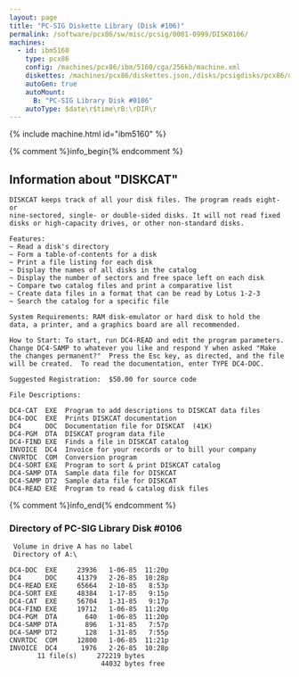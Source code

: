 ```yaml
---
layout: page
title: "PC-SIG Diskette Library (Disk #106)"
permalink: /software/pcx86/sw/misc/pcsig/0001-0999/DISK0106/
machines:
  - id: ibm5160
    type: pcx86
    config: /machines/pcx86/ibm/5160/cga/256kb/machine.xml
    diskettes: /machines/pcx86/diskettes.json,/disks/pcsigdisks/pcx86/diskettes.json
    autoGen: true
    autoMount:
      B: "PC-SIG Library Disk #0106"
    autoType: $date\r$time\rB:\rDIR\r
---
```


{% include machine.html id="ibm5160" %}

{% comment %}info_begin{% endcomment %}

## Information about "DISKCAT"

    DISKCAT keeps track of all your disk files. The program reads eight- or
    nine-sectored, single- or double-sided disks. It will not read fixed
    disks or high-capacity drives, or other non-standard disks.
    
    Features:
    ~ Read a disk's directory
    ~ Form a table-of-contents for a disk
    ~ Print a file listing for each disk
    ~ Display the names of all disks in the catalog
    ~ Display the number of sectors and free space left on each disk
    ~ Compare two catalog files and print a comparative list
    ~ Create data files in a format that can be read by Lotus 1-2-3
    ~ Search the catalog for a specific file
    
    System Requirements: RAM disk-emulator or hard disk to hold the
    data, a printer, and a graphics board are all recommended.
    
    How to Start: To start, run DC4-READ and edit the program parameters.
    Change DC4-SAMP to whatever you like and respond Y when asked "Make
    the changes permanent?"  Press the Esc key, as directed, and the file
    will be created.  To read the documentation, enter TYPE DC4-DOC.
    
    Suggested Registration:  $50.00 for source code
    
    File Descriptions:
    
    DC4-CAT  EXE  Program to add descriptions to DISKCAT data files
    DC4-DOC  EXE  Prints DISKCAT documentation
    DC4      DOC  Documentation file for DISKCAT  (41K)
    DC4-PGM  DTA  DISKCAT program data file
    DC4-FIND EXE  Finds a file in DISKCAT catalog
    INVOICE  DC4  Invoice for your records or to bill your company
    CNVRTDC  COM  Conversion program
    DC4-SORT EXE  Program to sort & print DISKCAT catalog
    DC4-SAMP DTA  Sample data file for DISKCAT
    DC4-SAMP DT2  Sample data file for DISKCAT
    DC4-READ EXE  Program to read & catalog disk files
{% comment %}info_end{% endcomment %}


### Directory of PC-SIG Library Disk #0106

     Volume in drive A has no label
     Directory of A:\

    DC4-DOC  EXE     23936   1-06-85  11:20p
    DC4      DOC     41379   2-26-85  10:28p
    DC4-READ EXE     65664   2-10-85   8:53p
    DC4-SORT EXE     48384   1-17-85   9:15p
    DC4-CAT  EXE     56704   1-31-85   9:17p
    DC4-FIND EXE     19712   1-06-85  11:20p
    DC4-PGM  DTA       640   1-06-85  11:20p
    DC4-SAMP DTA       896   1-31-85   7:57p
    DC4-SAMP DT2       128   1-31-85   7:55p
    CNVRTDC  COM     12800   1-06-85  11:21p
    INVOICE  DC4      1976   2-26-85  10:28p
           11 file(s)     272219 bytes
                           44032 bytes free

